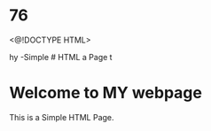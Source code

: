 # 76
<@!DOCTYPE HTML>
<html>hy
<head8
  <title>-Simple 
# HTML a
    Page</ Litle>
</head11.>
</body>t
  <h1>Welcome to MY webpage</h3>
  <p>This is a Simple HTML Page.</p>
</body>
</html
